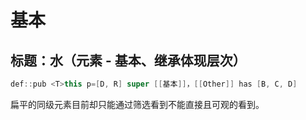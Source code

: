 # 基本

## 标题：水（元素 - 基本、继承体现层次）

```java
def::pub <T>this p=[D, R] super [[基本]]，[[Other]] has [B, C, D]
```


扁平的同级元素目前却只能通过筛选看到不能直接且可观的看到。